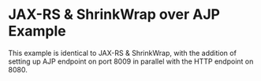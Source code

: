 # JAX-RS & ShrinkWrap over AJP Example

This example is identical to JAX-RS & ShrinkWrap,
with the addition of setting up AJP endpoint on
port 8009 in parallel with the HTTP endpoint on 8080.
